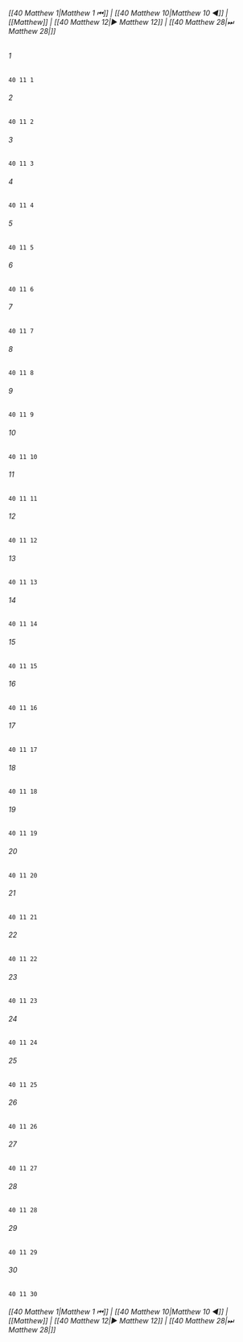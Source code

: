 
###### [[40 Matthew 1|Matthew 1 ⏮]] | [[40 Matthew 10|Matthew 10 ◀]] | [[Matthew]] | [[40 Matthew 12|▶ Matthew 12]] | [[40 Matthew 28|⏭ Matthew 28|]]

###### 1
``` verse
40 11 1 
```
###### 2
``` verse
40 11 2 
```
###### 3
``` verse
40 11 3 
```
###### 4
``` verse
40 11 4 
```
###### 5
``` verse
40 11 5 
```
###### 6
``` verse
40 11 6 
```
###### 7
``` verse
40 11 7 
```
###### 8
``` verse
40 11 8 
```
###### 9
``` verse
40 11 9 
```
###### 10
``` verse
40 11 10 
```
###### 11
``` verse
40 11 11 
```
###### 12
``` verse
40 11 12 
```
###### 13
``` verse
40 11 13 
```
###### 14
``` verse
40 11 14 
```
###### 15
``` verse
40 11 15 
```
###### 16
``` verse
40 11 16 
```
###### 17
``` verse
40 11 17 
```
###### 18
``` verse
40 11 18 
```
###### 19
``` verse
40 11 19 
```
###### 20
``` verse
40 11 20 
```
###### 21
``` verse
40 11 21 
```
###### 22
``` verse
40 11 22 
```
###### 23
``` verse
40 11 23 
```
###### 24
``` verse
40 11 24 
```
###### 25
``` verse
40 11 25 
```
###### 26
``` verse
40 11 26 
```
###### 27
``` verse
40 11 27 
```
###### 28
``` verse
40 11 28 
```
###### 29
``` verse
40 11 29 
```
###### 30
``` verse
40 11 30 
```

###### [[40 Matthew 1|Matthew 1 ⏮]] | [[40 Matthew 10|Matthew 10 ◀]] | [[Matthew]] | [[40 Matthew 12|▶ Matthew 12]] | [[40 Matthew 28|⏭ Matthew 28|]]

